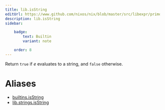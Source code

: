 ```yaml
---
title: lib.isString
editUrl: https://www.github.com/nixos/nix/blob/master/src/libexpr/primops.cc
description: lib.isString
sidebar:

    badge:
        text: Builtin
        variant: note

    order: 8
---
```


Return `true` if *e* evaluates to a string, and `false` otherwise.


# Aliases

- [builtins.isString](./reference/builtins/builtins-isString)
- [lib.strings.isString](./reference/lib/strings/lib-strings-isString)


